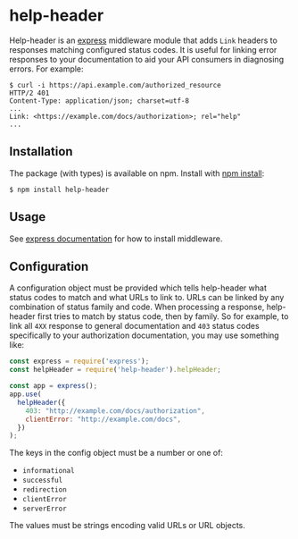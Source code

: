 # help-header

Help-header is an [express](https://expressjs.com/) middleware module that adds `Link` headers to
responses matching configured status codes. It is useful for linking error responses to your
documentation to aid your API consumers in diagnosing errors. For example:

```shell script
$ curl -i https://api.example.com/authorized_resource
HTTP/2 401
Content-Type: application/json; charset=utf-8
...
Link: <https://example.com/docs/authorization>; rel="help"
...
```

## Installation

The package (with types) is available on npm. Install with
[npm install](https://docs.npmjs.com/downloading-and-installing-packages-locally):

```shell script
$ npm install help-header
```

## Usage

See [express documentation](https://expressjs.com/en/guide/using-middleware.html) for how to
install middleware.

## Configuration

A configuration object must be provided which tells help-header what status codes to match and what
URLs to link to. URLs can be linked by any combination of status family and code. When processing a
response, help-header first tries to match by status code, then by family. So for example, to link
all `4XX` response to general documentation and `403` status codes specifically to your
authorization documentation, you may use something like:

```javascript
const express = require('express');
const helpHeader = require('help-header').helpHeader;

const app = express();
app.use(
  helpHeader({
    403: "http://example.com/docs/authorization",
    clientError: "http://example.com/docs",
  })
);
```

The keys in the config object must be a number or one of:

* `informational`
* `successful`
* `redirection`
* `clientError`
* `serverError`

The values must be strings encoding valid URLs or URL objects.
